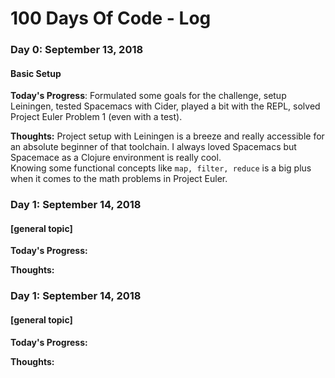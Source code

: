 # 100 Days Of Code - Log

### Day 0: September 13, 2018
#### Basic Setup

**Today's Progress**: Formulated some goals for the challenge, setup Leiningen, tested Spacemacs with Cider, played a bit with the REPL, solved Project Euler Problem 1 (even with a test).

**Thoughts:** Project setup with Leiningen is a breeze and really accessible for an absolute beginner of that toolchain. I always loved Spacemacs but Spacemace as a Clojure environment is really cool.  
Knowing some functional concepts like `map, filter, reduce` is a big plus when it comes to the math problems in Project Euler.


### Day 1: September 14, 2018
#### [general topic]

**Today's Progress:** 

**Thoughts:** 






### Day 1: September 14, 2018
#### [general topic]

**Today's Progress:** 

**Thoughts:** 

